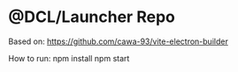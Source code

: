 # @DCL/Launcher Repo

Based on: <https://github.com/cawa-93/vite-electron-builder>

How to run:
npm install
npm start
